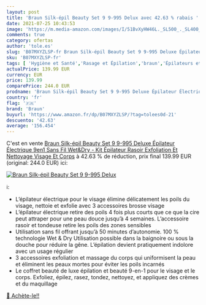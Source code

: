 ```yaml
---
layout: post
title: 'Braun Silk-épil Beauty Set 9 9-995 Delux avec 42.63 % rabais '
date: 2021-07-25 10:43:53
image: 'https://m.media-amazon.com/images/I/51BvXyHW46L._SL500_._SL400_.jpg'
comments: true
category: ofertas
author: 'tole.es'
slug: 'B07MXYZLSP-fr Braun Silk-épil Beauty Set 9 9-995 Deluxe Épilateur...'
sku: 'B07MXYZLSP-fr'
tags: [ 'Hygiène et Santé','Rasage et Épilation','braun','Épilateurs et accessoires','Épilation', ]
actualPrice: 139.99 EUR
currency: EUR
price: 139.99
comparePrice: 244.0 EUR
prodname: 'Braun Silk-épil Beauty Set 9 9-995 Deluxe Épilateur Électrique 9en1 Sans Fil Wet&Dry - Kit Épilateur  Rasoir  Exfoliation Et Nettoyage Visage Et Corps'
country: 'fr'
flag: '🇫🇷'
brand: 'Braun'
buyurl: 'https://www.amazon.fr/dp/B07MXYZLSP/?tag=tolees0d-21'
descuento: '42.63'
average: '156.454'
---
```


C'est en vente [Braun Silk-épil Beauty Set 9 9-995 Deluxe Épilateur Électrique 9en1 Sans Fil Wet&Dry - Kit Épilateur  Rasoir  Exfoliation Et Nettoyage Visage Et Corps](https://www.amazon.fr/dp/B07MXYZLSP/?tag=tolees0d-21)  à  42.63 % de réduction, prix final  139.99 EUR (original: 244.0 EUR) ici:

[![Braun Silk-épil Beauty Set 9 9-995 Delux](https://m.media-amazon.com/images/I/51BvXyHW46L._SL500_._SL400_.jpg)](https://www.amazon.fr/dp/B07MXYZLSP/?tag=tolees0d-21)

ℹ️:

- L’épilateur électrique pour le visage élimine délicatement les poils du visage, nettoie et exfolie avec 3 accessoires brosse visage
- L’épilateur électrique retire des poils 4 fois plus courts que ce que la cire peut attraper pour une peau douce jusqu’à 4 semaines. L’accessoire rasoir et tondeuse retire les poils des zones sensibles
- Utilisation sans fil offrant jusqu’à 50 minutes d’autonomie. 100 % technologie Wet & Dry Utilisation possible dans la baignoire ou sous la douche pour réduire la gêne. L’épilation devient pratiquement indolore avec un usage régulier
- 3 accessoires exfoliation et massage du corps qui uniformisent la peau et éliminent les peaux mortes pour éviter les poils incarnés
- Le coffret beauté de luxe épilation et beauté 9-en-1 pour le visage et le corps. Exfoliez, épilez, rasez, tondez, nettoyez, et appliquez des crèmes et du maquillage

[🛒 Achète-le!!](https://www.amazon.fr/dp/B07MXYZLSP/?tag=tolees0d-21)
